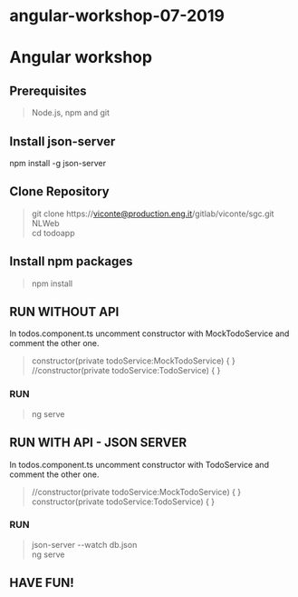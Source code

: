 # angular-workshop-07-2019
# Angular workshop 

## Prerequisites
>Node.js, npm and git

## Install json-server
npm install -g json-server

## Clone Repository
>git clone https://viconte@production.eng.it/gitlab/viconte/sgc.git  NLWeb <br/>
>cd todoapp

## Install npm packages
>npm install

## RUN WITHOUT API
In todos.component.ts uncomment constructor with MockTodoService and comment the other one.
> constructor(private todoService:MockTodoService) { } <br/>
> //constructor(private todoService:TodoService) { } 

### RUN
> ng serve

## RUN WITH API - JSON SERVER
In todos.component.ts uncomment constructor with TodoService and comment the other one.
> //constructor(private todoService:MockTodoService) { } <br/>
> constructor(private todoService:TodoService) { }

### RUN
> json-server --watch db.json <br/>
> ng serve

## HAVE FUN!
